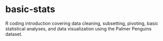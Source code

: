 # basic-stats
R coding introduction covering data cleaning, subsetting, pivoting, basic statistical analyses, and data visualization using the Palmer Penguins dataset.
